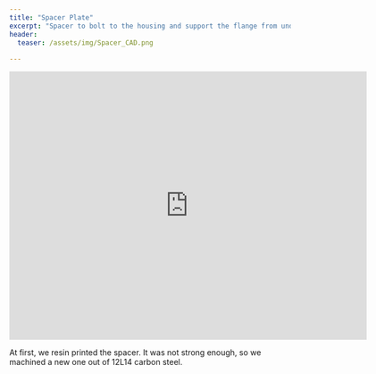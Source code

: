 ```yaml
---
title: "Spacer Plate"
excerpt: "Spacer to bolt to the housing and support the flange from underneath"
header:
  teaser: /assets/img/Spacer_CAD.png
  
---
```


<iframe src="https://myhub.autodesk360.com/ue2fbee0b/shares/public/SH512d4QTec90decfa6e8ac6f40e0eb835d0?mode=embed" width="640" height="480" allowfullscreen="true" webkitallowfullscreen="true" mozallowfullscreen="true"  frameborder="0"></iframe>

At first, we resin printed the spacer. It was not strong enough, so we machined a new one out of 12L14 carbon steel.
